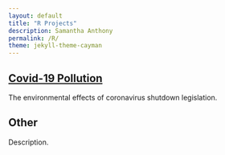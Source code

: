 ```yaml
---
layout: default
title: "R Projects"
description: Samantha Anthony
permalink: /R/
theme: jekyll-theme-cayman
---
```


## [Covid-19 Pollution](https://samantho.github.io/Projects/R/Covid19Pollution)
The environmental effects of coronavirus shutdown legislation.

## Other
Description.